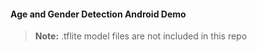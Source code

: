#### Age and Gender Detection Android Demo
> **Note:** .tflite model files are not included in this repo